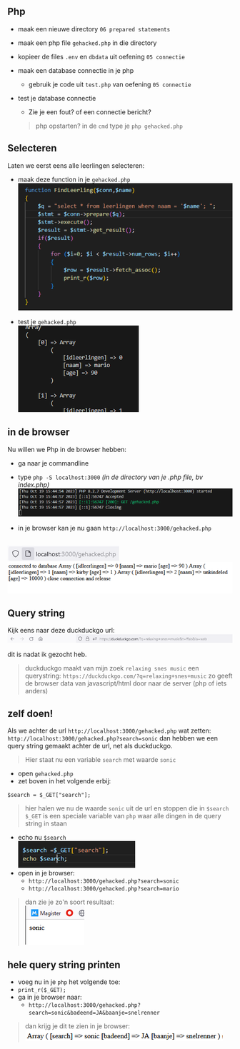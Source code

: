 ## Php

- maak een nieuwe directory `06 prepared statements`
- maak een php file `gehacked.php` in die directory
- kopieer de files `.env` en `dbdata` uit oefening `05 connectie`
- maak een database connectie in je php
    - gebruik je code uit `test.php` van  oefening `05 connectie`
- test je database connectie
    - Zie je een fout? of een connectie bericht?

    > php opstarten?
    > in de `cmd` type je `php gehacked.php` 

## Selecteren

Laten we eerst eens alle leerlingen selecteren:
- maak deze function in je `gehacked.php`
<br>![](img/showleerlingen.PNG)

- test je `gehacked.php`
<br>![](img/leerlingdata.PNG)


## in de browser

Nu willen we Php in de browser hebben:
- ga naar je commandline
- type `php -S localhost:3000` *(in de directory van je .php file, bv index.php)*
<br>![](img/phpserver.PNG)

- in je browser kan je nu gaan `http://localhost:3000/gehacked.php`

<br>![](img/localhost.PNG)
<br>![](img/htmldata.PNG)


## Query string

Kijk eens naar deze duckduckgo url:
<br>![](img/querystring.PNG)

dit is nadat ik gezocht heb.
> duckduckgo maakt van mijn zoek `relaxing snes music` een querystring:
> `https://duckduckgo.com/?q=relaxing+snes+music`
> zo geeft de browser data van javascript/html door naar de server (php of iets anders)


## zelf doen!

Als we achter de url `http://localhost:3000/gehacked.php` wat zetten:
`http://localhost:3000/gehacked.php?search=sonic`
dan hebben we een query string gemaakt achter de url, net als duckduckgo.
> Hier staat nu een variable `search` met waarde `sonic`


- open `gehacked.php`
- zet boven in het volgende erbij:
```
$search = $_GET["search"]; 
```
> hier halen we nu de waarde `sonic` uit de url en stoppen die in `$search`  
> `$_GET` is een speciale variable van `php` waar alle dingen in de query string in staan

- echo nu `$search`
<br>![](img/get.PNG)
- open in je browser:
    - `http://localhost:3000/gehacked.php?search=sonic`
    - `http://localhost:3000/gehacked.php?search=mario`

> dan zie je zo'n soort resultaat:
<br>![](img/sonic.PNG)

## hele query string printen

- voeg nu in je `php` het volgende toe:
 - `print_r($_GET);`
- ga in je browser naar:
    - `http://localhost:3000/gehacked.php?search=sonic&badeend=JA&baanje=snelrenner`
> dan krijg je dit te zien in je browser:
<br>![](img/querystrings.PNG)